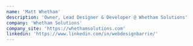 ```yaml
---
name: 'Matt Whetham'
description: 'Owner, Lead Designer & Developer @ Whetham Solutions'
company: 'Whetham Solutions'
company_site: 'https://whethamsolutions.com'
linkedin: 'https://www.linkedin.com/in/webdesignbarrie/'
---
```

